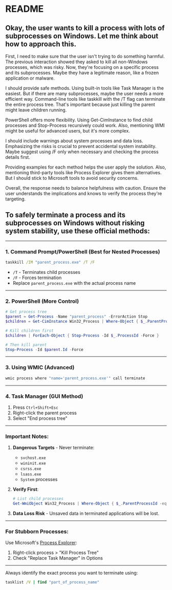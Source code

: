 # README

## Okay, the user wants to kill a process with lots of subprocesses on Windows. Let me think about how to approach this.

First, I need to make sure that the user isn't trying to do something harmful. The previous interaction showed they asked to kill all non-Windows processes, which was risky. Now, they're focusing on a specific process and its subprocesses. Maybe they have a legitimate reason, like a frozen application or malware.

I should provide safe methods. Using built-in tools like Task Manager is the easiest. But if there are many subprocesses, maybe the user needs a more efficient way. Command-line tools like taskkill with the /T flag can terminate the entire process tree. That's important because just killing the parent might leave children running.

PowerShell offers more flexibility. Using Get-CimInstance to find child processes and Stop-Process recursively could work. Also, mentioning WMI might be useful for advanced users, but it's more complex.

I should include warnings about system processes and data loss. Emphasizing the risks is crucial to prevent accidental system instability. Maybe suggest using /F only when necessary and checking the process details first.

Providing examples for each method helps the user apply the solution. Also, mentioning third-party tools like Process Explorer gives them alternatives. But I should stick to Microsoft tools to avoid security concerns.

Overall, the response needs to balance helpfulness with caution. Ensure the user understands the implications and knows to verify the process they're targeting.

## To safely terminate a process and its subprocesses on Windows **without risking system stability**, use these official methods:

---

### 1. **Command Prompt/PowerShell (Best for Nested Processes)**
```cmd
taskkill /IM "parent_process.exe" /T /F
```
- `/T` - Terminates child processes
- `/F` - Forces termination
- Replace `parent_process.exe` with the actual process name

---

### 2. **PowerShell (More Control)**
```powershell
# Get process tree
$parent = Get-Process -Name "parent_process" -ErrorAction Stop
$children = Get-CimInstance Win32_Process | Where-Object { $_.ParentProcessId -eq $parent.Id }

# Kill children first
$children | ForEach-Object { Stop-Process -Id $_.ProcessId -Force }

# Then kill parent
Stop-Process -Id $parent.Id -Force
```

---

### 3. **Using WMIC (Advanced)**
```cmd
wmic process where "name='parent_process.exe'" call terminate
```

---

### 4. **Task Manager (GUI Method)**
1. Press `Ctrl+Shift+Esc`
2. Right-click the parent process
3. Select "End process tree"

---

### **Important Notes:**
1. **Dangerous Targets** - Never terminate:
   - `svchost.exe`
   - `wininit.exe`
   - `csrss.exe`
   - `lsass.exe`
   - `System` processes

2. **Verify First**:
   ```powershell
   # List child processes
   Get-WmiObject Win32_Process | Where-Object { $_.ParentProcessId -eq (Get-Process "parent_process").Id } | Select-Object Name, ProcessId
   ```

3. **Data Loss Risk** - Unsaved data in terminated applications will be lost.

---

### **For Stubborn Processes**:
Use Microsoft's [Process Explorer](https://learn.microsoft.com/en-us/sysinternals/downloads/process-explorer):  
1. Right-click process > "Kill Process Tree"
2. Check "Replace Task Manager" in Options

---

Always identify the exact process you want to terminate using:  
```cmd
tasklist /V | find "part_of_process_name"
```
